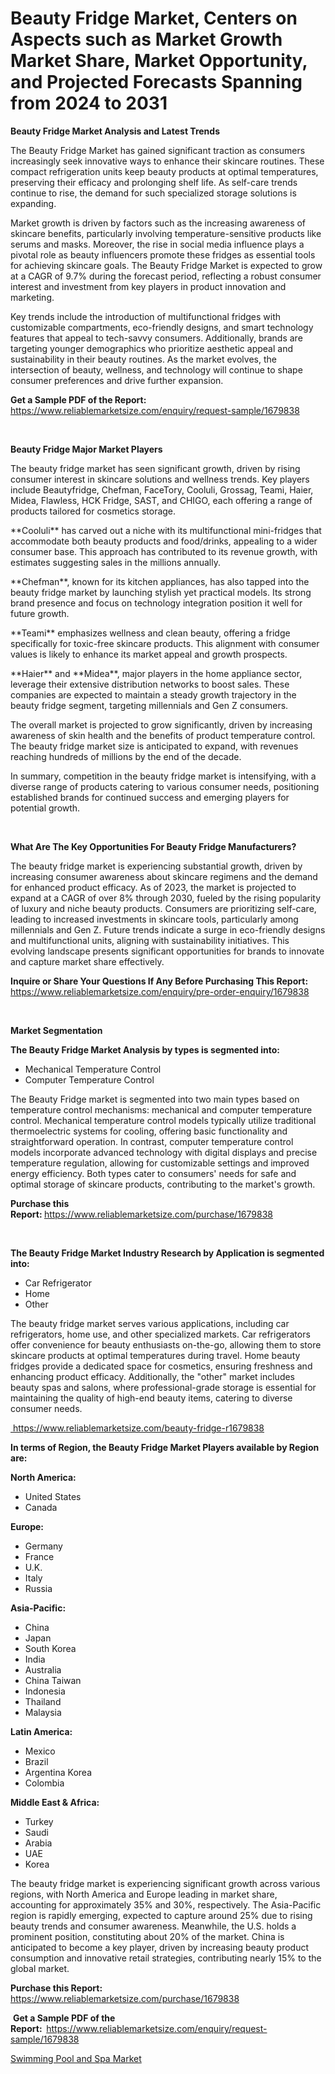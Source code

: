 <p><h1>Beauty Fridge Market, Centers on Aspects such as Market Growth Market Share, Market Opportunity, and Projected Forecasts Spanning from 2024 to 2031</h1></p><p><strong>Beauty Fridge Market Analysis and Latest Trends</strong></p>
<p><p>The Beauty Fridge Market has gained significant traction as consumers increasingly seek innovative ways to enhance their skincare routines. These compact refrigeration units keep beauty products at optimal temperatures, preserving their efficacy and prolonging shelf life. As self-care trends continue to rise, the demand for such specialized storage solutions is expanding.</p><p>Market growth is driven by factors such as the increasing awareness of skincare benefits, particularly involving temperature-sensitive products like serums and masks. Moreover, the rise in social media influence plays a pivotal role as beauty influencers promote these fridges as essential tools for achieving skincare goals. The Beauty Fridge Market is expected to grow at a CAGR of 9.7% during the forecast period, reflecting a robust consumer interest and investment from key players in product innovation and marketing.</p><p>Key trends include the introduction of multifunctional fridges with customizable compartments, eco-friendly designs, and smart technology features that appeal to tech-savvy consumers. Additionally, brands are targeting younger demographics who prioritize aesthetic appeal and sustainability in their beauty routines. As the market evolves, the intersection of beauty, wellness, and technology will continue to shape consumer preferences and drive further expansion.</p></p>
<p><strong>Get a Sample PDF of the Report:&nbsp;</strong> <a href="https://www.reliablemarketsize.com/enquiry/request-sample/1679838?utm_campaign=1766&utm_medium=2&utm_source=Github&utm_content=ia&utm_term=28122024&utm_id=beauty-fridge">https://www.reliablemarketsize.com/enquiry/request-sample/1679838</a></p>
<p>&nbsp;</p>
<p><strong>Beauty Fridge Major Market Players</strong></p>
<p><p>The beauty fridge market has seen significant growth, driven by rising consumer interest in skincare solutions and wellness trends. Key players include Beautyfridge, Chefman, FaceTory, Cooluli, Grossag, Teami, Haier, Midea, Flawless, HCK Fridge, SAST, and CHIGO, each offering a range of products tailored for cosmetics storage.</p><p>**Cooluli** has carved out a niche with its multifunctional mini-fridges that accommodate both beauty products and food/drinks, appealing to a wider consumer base. This approach has contributed to its revenue growth, with estimates suggesting sales in the millions annually.</p><p>**Chefman**, known for its kitchen appliances, has also tapped into the beauty fridge market by launching stylish yet practical models. Its strong brand presence and focus on technology integration position it well for future growth.</p><p>**Teami** emphasizes wellness and clean beauty, offering a fridge specifically for toxic-free skincare products. This alignment with consumer values is likely to enhance its market appeal and growth prospects.</p><p>**Haier** and **Midea**, major players in the home appliance sector, leverage their extensive distribution networks to boost sales. These companies are expected to maintain a steady growth trajectory in the beauty fridge segment, targeting millennials and Gen Z consumers.</p><p>The overall market is projected to grow significantly, driven by increasing awareness of skin health and the benefits of product temperature control. The beauty fridge market size is anticipated to expand, with revenues reaching hundreds of millions by the end of the decade. </p><p>In summary, competition in the beauty fridge market is intensifying, with a diverse range of products catering to various consumer needs, positioning established brands for continued success and emerging players for potential growth.</p></p>
<p>&nbsp;</p>
<p><strong>What Are The Key Opportunities For Beauty Fridge Manufacturers?</strong></p>
<p><p>The beauty fridge market is experiencing substantial growth, driven by increasing consumer awareness about skincare regimens and the demand for enhanced product efficacy. As of 2023, the market is projected to expand at a CAGR of over 8% through 2030, fueled by the rising popularity of luxury and niche beauty products. Consumers are prioritizing self-care, leading to increased investments in skincare tools, particularly among millennials and Gen Z. Future trends indicate a surge in eco-friendly designs and multifunctional units, aligning with sustainability initiatives. This evolving landscape presents significant opportunities for brands to innovate and capture market share effectively.</p></p>
<p><strong>Inquire or Share Your Questions If Any Before Purchasing This Report:</strong> <a href="https://www.reliablemarketsize.com/enquiry/pre-order-enquiry/1679838?utm_campaign=1766&utm_medium=2&utm_source=Github&utm_content=ia&utm_term=28122024&utm_id=beauty-fridge">https://www.reliablemarketsize.com/enquiry/pre-order-enquiry/1679838</a></p>
<p>&nbsp;</p>
<p><strong>Market Segmentation</strong></p>
<p><strong>The Beauty Fridge Market Analysis by types is segmented into:</strong></p>
<p><ul><li>Mechanical Temperature Control</li><li>Computer Temperature Control</li></ul></p>
<p><p>The Beauty Fridge market is segmented into two main types based on temperature control mechanisms: mechanical and computer temperature control. Mechanical temperature control models typically utilize traditional thermoelectric systems for cooling, offering basic functionality and straightforward operation. In contrast, computer temperature control models incorporate advanced technology with digital displays and precise temperature regulation, allowing for customizable settings and improved energy efficiency. Both types cater to consumers' needs for safe and optimal storage of skincare products, contributing to the market's growth.</p></p>
<p><strong>Purchase this Report:&nbsp;</strong><a href="https://www.reliablemarketsize.com/purchase/1679838?utm_campaign=1766&utm_medium=2&utm_source=Github&utm_content=ia&utm_term=28122024&utm_id=beauty-fridge">https://www.reliablemarketsize.com/purchase/1679838</a></p>
<p>&nbsp;</p>
<p><strong>The Beauty Fridge Market Industry Research by Application is segmented into:</strong></p>
<p><ul><li>Car Refrigerator</li><li>Home</li><li>Other</li></ul></p>
<p><p>The beauty fridge market serves various applications, including car refrigerators, home use, and other specialized markets. Car refrigerators offer convenience for beauty enthusiasts on-the-go, allowing them to store skincare products at optimal temperatures during travel. Home beauty fridges provide a dedicated space for cosmetics, ensuring freshness and enhancing product efficacy. Additionally, the "other" market includes beauty spas and salons, where professional-grade storage is essential for maintaining the quality of high-end beauty items, catering to diverse consumer needs.</p></p>
<p><a href="https://www.reliablemarketsize.com/beauty-fridge-r1679838?utm_campaign=1766&utm_medium=2&utm_source=Github&utm_content=ia&utm_term=28122024&utm_id=beauty-fridge">&nbsp;https://www.reliablemarketsize.com/beauty-fridge-r1679838</a></p>
<p><strong>In terms of Region, the Beauty Fridge Market Players available by Region are:</strong></p>
<p>
    <p> <strong> North America: </strong>
        <ul>
            <li>United States</li>
            <li>Canada</li>
        </ul>
        </p> 
    <p> <strong> Europe: </strong>
        <ul>
            <li>Germany</li>
            <li>France</li>
            <li>U.K.</li>
            <li>Italy</li>
            <li>Russia</li>
        </ul>
        </p> 
    <p> <strong> Asia-Pacific: </strong>
        <ul>
            <li>China</li>
            <li>Japan</li>
            <li>South Korea</li>
            <li>India</li>
            <li>Australia</li>
            <li>China Taiwan</li>
            <li>Indonesia</li>
            <li>Thailand</li>
            <li>Malaysia</li>
        </ul>
        </p> 
    <p> <strong> Latin America: </strong>
        <ul>
            <li>Mexico</li>
            <li>Brazil</li>
            <li>Argentina Korea</li>
            <li>Colombia</li>
        </ul>
        </p> 
    <p> <strong> Middle East & Africa: </strong>
        <ul>
            <li>Turkey</li>
            <li>Saudi</li>
            <li>Arabia</li>
            <li>UAE</li>
            <li>Korea</li>
        </ul>
    </p>
    </p>
<p><p>The beauty fridge market is experiencing significant growth across various regions, with North America and Europe leading in market share, accounting for approximately 35% and 30%, respectively. The Asia-Pacific region is rapidly emerging, expected to capture around 25% due to rising beauty trends and consumer awareness. Meanwhile, the U.S. holds a prominent position, constituting about 20% of the market. China is anticipated to become a key player, driven by increasing beauty product consumption and innovative retail strategies, contributing nearly 15% to the global market.</p></p>
<p><strong>Purchase this Report: </strong><a href="https://www.reliablemarketsize.com/purchase/1679838?utm_campaign=1766&utm_medium=2&utm_source=Github&utm_content=ia&utm_term=28122024&utm_id=beauty-fridge">https://www.reliablemarketsize.com/purchase/1679838</a></p>
<p>&nbsp;<strong>Get a Sample PDF of the Report:&nbsp;&nbsp;</strong><a href="https://www.reliablemarketsize.com/enquiry/request-sample/1679838?utm_campaign=1766&utm_medium=2&utm_source=Github&utm_content=ia&utm_term=28122024&utm_id=beauty-fridge">https://www.reliablemarketsize.com/enquiry/request-sample/1679838</a></p>
<p><strong></strong></p>
<p><p><a href="https://github.com/marlanamarvn/Market-Research-Report-List-1/blob/main/swimming-pool-and-spa-market.md?utm_campaign=1766&utm_medium=2&utm_source=Github&utm_content=ia&utm_term=28122024&utm_id=beauty-fridge">Swimming Pool and Spa Market</a></p></p>